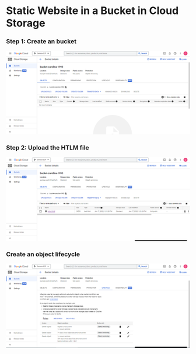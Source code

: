 # Static Website in a Bucket in Cloud Storage

### Step 1: Create an bucket

![Bucket Creation](img/01_BucketCreation.png)

### Step 2: Upload the HTLM file

![Upload Files](img/02_WebPage.png)

### Create an object lifecycle

![Lifecycle](img/03_Lifecycle.png)
